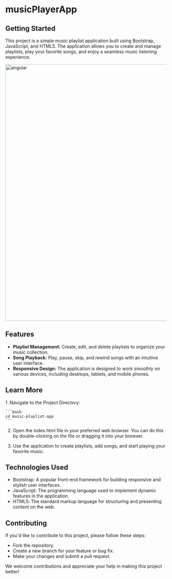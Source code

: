 # musicPlayerApp

## Getting Started

This project is a simple music playlist application built using Bootstrap, JavaScript, and HTML5. The application allows you to create and manage playlists, play your favorite songs, and enjoy a seamless music listening experience.

<img src="/musicPlayerApp/img/musicplayerapp.png" alt="angular" width="800" /><br />


## Features

- **Playlist Management:** Create, edit, and delete playlists to organize your music collection.
- **Song Playback:** Play, pause, skip, and rewind songs with an intuitive user interface.
- **Responsive Design:** The application is designed to work smoothly on various devices, including desktops, tablets, and mobile phones.


## Learn More

1 .Navigate to the Project Directory:

    ```bash
    cd music-playlist-app
    ```

2. Open the index.html file in your preferred web browser. You can do this by double-clicking on the file or dragging it into your browser.

3. Use the application to create playlists, add songs, and start playing your favorite music.

## Technologies Used

- Bootstrap: A popular front-end framework for building responsive and stylish user interfaces.
- JavaScript: The programming language used to implement dynamic features in the application.
- HTML5: The standard markup language for structuring and presenting content on the web.

## Contributing

If you'd like to contribute to this project, please follow these steps:
- Fork the repository.
- Create a new branch for your feature or bug fix.
- Make your changes and submit a pull request.

We welcome contributions and appreciate your help in making this project better!